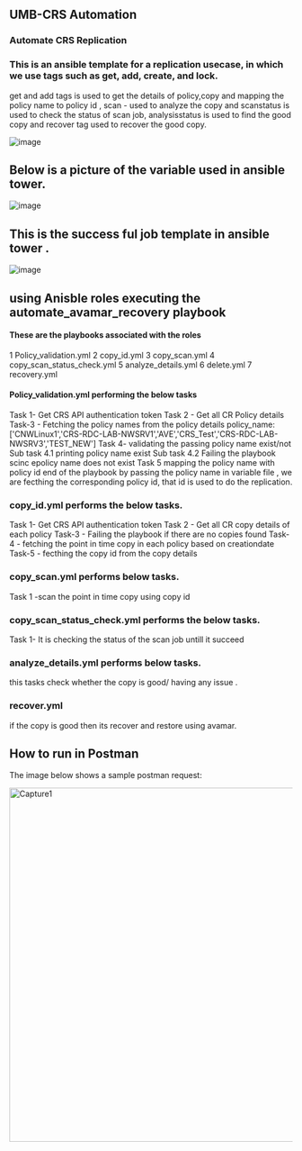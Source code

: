 ## UMB-CRS Automation
### Automate CRS Replication 
### This is an ansible template for a replication usecase, in which we use tags such as get, add, create, and lock.
get and add tags is used to get the details of policy,copy  and mapping the policy name to policy id , 
scan - used to analyze the copy and scanstatus is used to check the status of scan job, analysisstatus is used to find the good copy and recover tag used to recover the good copy.

![image](https://user-images.githubusercontent.com/94111270/207880273-92ddf03d-0225-4cd6-8682-de4fc6767bff.png)


## Below is a picture of the variable used in ansible tower.
![image](https://user-images.githubusercontent.com/94111270/207880988-57755172-2c7f-4ba1-82e9-335aa1a593e8.png)

## This is the success ful job template in ansible tower .
![image](https://user-images.githubusercontent.com/94111270/207881953-3eb1c1c3-2692-4228-b250-8fa39aefdf4f.png)

## using Anisble roles executing the automate_avamar_recovery playbook 
#### These are the playbooks associated with the roles 
   1 Policy_validation.yml
   2 copy_id.yml
   3 copy_scan.yml
   4 copy_scan_status_check.yml
   5 analyze_details.yml
   6 delete.yml
   7 recovery.yml

#### Policy_validation.yml performing the below tasks 
Task 1- Get CRS API authentication token
Task 2 - Get all CR Policy details 
Task-3 - Fetching the policy names from the policy details
policy_name: ['CNWLinux1','CRS-RDC-LAB-NWSRV1','AVE','CRS_Test','CRS-RDC-LAB-NWSRV3','TEST_NEW']
Task 4- validating the passing policy name exist/not
   Sub task 4.1 printing policy name exist
   Sub task 4.2 Failing the playbook scinc epolicy name  does not exist
Task 5 mapping the policy name with policy id
end of the playbook by passing the policy name in variable file , we are fecthing the corresponding policy id, that id is used to do the replication.

### copy_id.yml performs the below tasks.

Task 1- Get CRS API authentication token
Task 2 - Get all CR copy details of each policy
Task-3 - Failing the playbook if there are no copies found
Task-4 - fetching the point in time copy in each policy based on creationdate
Task-5 - fecthing the copy id from the copy details
### copy_scan.yml performs below tasks.
Task 1 -scan the point in time copy using copy id 
### copy_scan_status_check.yml performs the below tasks.
Task 1- It is checking the status of the scan job untill it succeed 
### analyze_details.yml performs below tasks.
this tasks check whether the copy is good/ having any issue .

### recover.yml 
if the copy is good then its recover and restore using avamar. 

## How to run in Postman

The image below shows a sample postman request:

<img width="629" alt="Capture1" src="https://user-images.githubusercontent.com/94111270/204519699-5dce2061-4ac5-496f-afba-36a1dd72d2e8.PNG">
